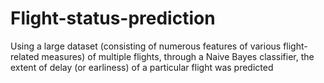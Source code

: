 # Flight-status-prediction

Using a large dataset (consisting of numerous features of various flight-related measures) of multiple flights, through a Naive Bayes classifier, the extent of delay (or earliness) of a particular flight was predicted 
